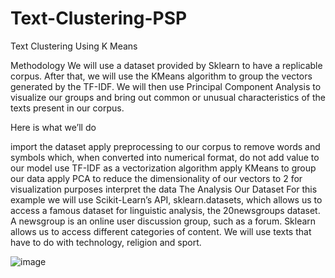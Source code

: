 # Text-Clustering-PSP
Text Clustering Using K Means

Methodology
We will use a dataset provided by Sklearn to have a replicable corpus. After that, we will use the KMeans algorithm to group the vectors generated by the TF-IDF. We will then use Principal Component Analysis to visualize our groups and bring out common or unusual characteristics of the texts present in our corpus.

Here is what we’ll do

import the dataset
apply preprocessing to our corpus to remove words and symbols which, when converted into numerical format, do not add value to our model
use TF-IDF as a vectorization algorithm
apply KMeans to group our data
apply PCA to reduce the dimensionality of our vectors to 2 for visualization purposes
interpret the data
The Analysis
Our Dataset
For this example we will use Scikit-Learn’s API, sklearn.datasets, which allows us to access a famous dataset for linguistic analysis, the 20newsgroups dataset. A newsgroup is an online user discussion group, such as a forum. Sklearn allows us to access different categories of content. We will use texts that have to do with technology, religion and sport.

![image](https://user-images.githubusercontent.com/90134926/198548756-41ca4211-76e7-40b2-845f-f10364503ecb.png)
